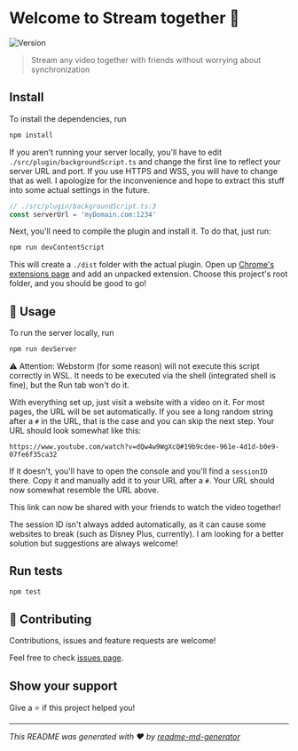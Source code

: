 # Welcome to Stream together 👋
![Version](https://img.shields.io/badge/dynamic/json?color=blue&url=https://raw.githubusercontent.com/LBBO/stream-together/main/package.json&query=$.version&label=version)

> Stream any video together with friends without worrying about synchronization

## Install
To install the dependencies, run 

```sh
npm install
```

If you aren't running your server locally, you'll have to edit
`./src/plugin/backgroundScript.ts` and change the first line to reflect your
server URL and port. If you use HTTPS and WSS, you will have to change that
as well. I apologize for the inconvenience and hope to extract this stuff
into some actual settings in the future.

```ts
// ./src/plugin/backgroundScript.ts:3
const serverUrl = 'myDomain.com:1234'
```

Next, you'll need to compile the plugin and install it. To do that, just run:

```sh
npm run devContentScript
```

This will create a `./dist` folder with the actual plugin. Open up
[Chrome's extensions page](chrome:///extensions) and add an unpacked
extension.
Choose this project's root folder, and you should be good to go!

## 🚀 Usage
To run the server locally, run
```sh
npm run devServer
```

⚠ Attention: Webstorm (for some reason) will not execute this script correctly
in WSL. It needs to be executed via the shell (integrated shell is fine), but
the Run tab won't do it.

With everything set up, just visit a website with a video on it. For most pages, the URL
will be set automatically. If you see a long random string after a `#` in the URL,
that is the case and you can skip the next step. Your URL should look somewhat like this:

```
https://www.youtube.com/watch?v=dQw4w9WgXcQ#19b9cdee-961e-4d1d-b0e9-07fe6f35ca32
```

If it doesn't, you'll have to open the console and you'll find a `sessionID` there. Copy it
and manually add it to your URL after a `#`. Your URL should now somewhat resemble the URL
above.

This link can now be shared with your friends to watch the video together!

The session ID isn't always added automatically, as it can cause some websites
to break (such as Disney Plus, currently). I am looking for a better solution but suggestions are
always welcome!

## Run tests

```sh
npm test
```

## 🤝 Contributing

Contributions, issues and feature requests are welcome!

Feel free to check
[issues page](https://github.com/LBBO/stream-together/issues). 

## Show your support

Give a ⭐️ if this project helped you!


***
_This README was generated with ❤️ by
[readme-md-generator](https://github.com/kefranabg/readme-md-generator)_
